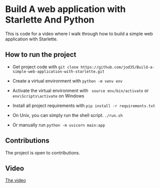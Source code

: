 # Build A web application with Starlette And Python

This is code for a video where I walk through how to build a simple web application with Starlette.

## How to run the project

- Get project code with `git clone https://github.com/jod35/Build-a-simple-web-application-with-starlette.git `

- Create a virtual environment with `python -m venv env`
- Activate the virtual environment with ` source env/bin/activate` or `env\Scripts\activate` on Windows

- Install all project requirements with `pip install -r requirements.txt `
- On Unix, you can simply run the shell script. `./run.sh`
- Or manually run `python -m uvicorn main:app`

## Contributions

The project is open to contributions.

## Video

[The video](https://youtu.be/jJXNchoT-gU)
